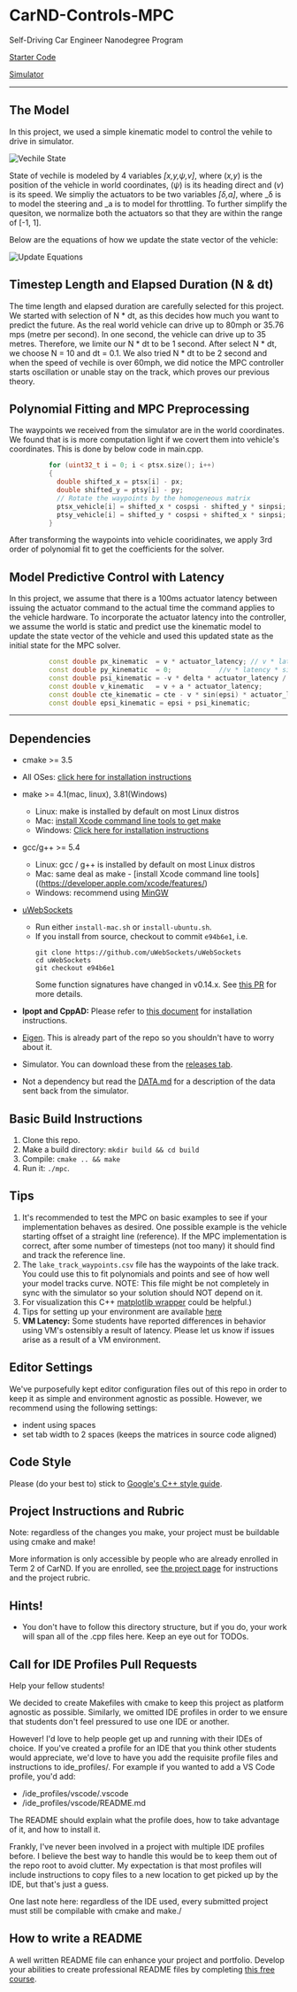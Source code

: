 # CarND-Controls-MPC
Self-Driving Car Engineer Nanodegree Program

[Starter Code](https://github.com/udacity/CarND-MPC-Project)

[Simulator](https://github.com/udacity/self-driving-car-sim/releases)

---
## The Model

In this project, we used a simple kinematic model to control the vehile to drive in simulator. 

![Vechile State](pics/Vehicle_Mode.png)

State of vechile is modeled by 4 variables _[x,y,ψ,v]_, where (_x,y_) is the position of the vehicle in world coordinates, (_ψ_) is its heading direct and (_v_) is its speed.
We simpliy the actuators to be two variables  _[δ,a]_, where _δ is to model the steering and _a is to model for throttling. To further simplify the quesiton, we normalize both the actuators so that they are within the range of [-1, 1].

Below are the equations of how we update the state vector of the vehicle:

![Update Equations](pics/Vehicle_Model_equ.png)

## Timestep Length and Elapsed Duration (N & dt)

The time length and elapsed duration are carefully selected for this project. We started with selection of N * dt, as this decides how much you want to predict the future. As the real world vehicle can drive up to 80mph or 35.76 mps (metre per second). In one second, the vehicle can drive up to 35 metres. Therefore, we limite our N * dt to be 1 second. After select N * dt, we choose N = 10 and dt = 0.1. We also tried N * dt to be 2 second and when the speed of vechile is over 60mph, we did notice the MPC controller starts oscillation or unable stay on the track, which proves our previous theory. 

## Polynomial Fitting and MPC Preprocessing

The waypoints we received from the simulator are in the world coordinates. We found that is is more computation light if we covert them into vehicle's coordinates. This is done by below code in main.cpp. 
```c++
          for (uint32_t i = 0; i < ptsx.size(); i++)
          {
            double shifted_x = ptsx[i] - px;
            double shifted_y = ptsy[i] - py;
            // Rotate the waypoints by the homogeneous matrix
            ptsx_vehicle[i] = shifted_x * cospsi - shifted_y * sinpsi;
            ptsy_vehicle[i] = shifted_y * cospsi + shifted_x * sinpsi;
          }
```
After transforming the waypoints into vehicle cooridinates, we apply 3rd order of polynomial fit to get the coefficients for the solver. 

## Model Predictive Control with Latency
In this project, we assume that there is a 100ms actuator latency between issuing the actuator command to the  actual time the command applies to the vehicle hardware. To incorporate the actuator latency into the controller, we assume the world is static and predict use the kinematic model to update the state vector of the vehicle and used this updated state as the initial state for the MPC solver. 

```c++
          const double px_kinematic  = v * actuator_latency; // v * latency * cos(0);
          const double py_kinematic  = 0;            //v * latency * sin(0);
          const double psi_kinematic = -v * delta * actuator_latency / MPC_CONFIG::Lf;
          const double v_kinematic   = v + a * actuator_latency;
          const double cte_kinematic = cte - v * sin(epsi) * actuator_latency;
          const double epsi_kinematic = epsi + psi_kinematic; 
```


--- 
## Dependencies

* cmake >= 3.5
 * All OSes: [click here for installation instructions](https://cmake.org/install/)
* make >= 4.1(mac, linux), 3.81(Windows)
  * Linux: make is installed by default on most Linux distros
  * Mac: [install Xcode command line tools to get make](https://developer.apple.com/xcode/features/)
  * Windows: [Click here for installation instructions](http://gnuwin32.sourceforge.net/packages/make.htm)
* gcc/g++ >= 5.4
  * Linux: gcc / g++ is installed by default on most Linux distros
  * Mac: same deal as make - [install Xcode command line tools]((https://developer.apple.com/xcode/features/)
  * Windows: recommend using [MinGW](http://www.mingw.org/)
* [uWebSockets](https://github.com/uWebSockets/uWebSockets)
  * Run either `install-mac.sh` or `install-ubuntu.sh`.
  * If you install from source, checkout to commit `e94b6e1`, i.e.
    ```
    git clone https://github.com/uWebSockets/uWebSockets
    cd uWebSockets
    git checkout e94b6e1
    ```
    Some function signatures have changed in v0.14.x. See [this PR](https://github.com/udacity/CarND-MPC-Project/pull/3) for more details.

* **Ipopt and CppAD:** Please refer to [this document](https://github.com/udacity/CarND-MPC-Project/blob/master/install_Ipopt_CppAD.md) for installation instructions.
* [Eigen](http://eigen.tuxfamily.org/index.php?title=Main_Page). This is already part of the repo so you shouldn't have to worry about it.
* Simulator. You can download these from the [releases tab](https://github.com/udacity/self-driving-car-sim/releases).
* Not a dependency but read the [DATA.md](./DATA.md) for a description of the data sent back from the simulator.


## Basic Build Instructions

1. Clone this repo.
2. Make a build directory: `mkdir build && cd build`
3. Compile: `cmake .. && make`
4. Run it: `./mpc`.

## Tips

1. It's recommended to test the MPC on basic examples to see if your implementation behaves as desired. One possible example
is the vehicle starting offset of a straight line (reference). If the MPC implementation is correct, after some number of timesteps
(not too many) it should find and track the reference line.
2. The `lake_track_waypoints.csv` file has the waypoints of the lake track. You could use this to fit polynomials and points and see of how well your model tracks curve. NOTE: This file might be not completely in sync with the simulator so your solution should NOT depend on it.
3. For visualization this C++ [matplotlib wrapper](https://github.com/lava/matplotlib-cpp) could be helpful.)
4.  Tips for setting up your environment are available [here](https://classroom.udacity.com/nanodegrees/nd013/parts/40f38239-66b6-46ec-ae68-03afd8a601c8/modules/0949fca6-b379-42af-a919-ee50aa304e6a/lessons/f758c44c-5e40-4e01-93b5-1a82aa4e044f/concepts/23d376c7-0195-4276-bdf0-e02f1f3c665d)
5. **VM Latency:** Some students have reported differences in behavior using VM's ostensibly a result of latency.  Please let us know if issues arise as a result of a VM environment.

## Editor Settings

We've purposefully kept editor configuration files out of this repo in order to
keep it as simple and environment agnostic as possible. However, we recommend
using the following settings:

* indent using spaces
* set tab width to 2 spaces (keeps the matrices in source code aligned)

## Code Style

Please (do your best to) stick to [Google's C++ style guide](https://google.github.io/styleguide/cppguide.html).

## Project Instructions and Rubric

Note: regardless of the changes you make, your project must be buildable using
cmake and make!

More information is only accessible by people who are already enrolled in Term 2
of CarND. If you are enrolled, see [the project page](https://classroom.udacity.com/nanodegrees/nd013/parts/40f38239-66b6-46ec-ae68-03afd8a601c8/modules/f1820894-8322-4bb3-81aa-b26b3c6dcbaf/lessons/b1ff3be0-c904-438e-aad3-2b5379f0e0c3/concepts/1a2255a0-e23c-44cf-8d41-39b8a3c8264a)
for instructions and the project rubric.

## Hints!

* You don't have to follow this directory structure, but if you do, your work
  will span all of the .cpp files here. Keep an eye out for TODOs.

## Call for IDE Profiles Pull Requests

Help your fellow students!

We decided to create Makefiles with cmake to keep this project as platform
agnostic as possible. Similarly, we omitted IDE profiles in order to we ensure
that students don't feel pressured to use one IDE or another.

However! I'd love to help people get up and running with their IDEs of choice.
If you've created a profile for an IDE that you think other students would
appreciate, we'd love to have you add the requisite profile files and
instructions to ide_profiles/. For example if you wanted to add a VS Code
profile, you'd add:

* /ide_profiles/vscode/.vscode
* /ide_profiles/vscode/README.md

The README should explain what the profile does, how to take advantage of it,
and how to install it.

Frankly, I've never been involved in a project with multiple IDE profiles
before. I believe the best way to handle this would be to keep them out of the
repo root to avoid clutter. My expectation is that most profiles will include
instructions to copy files to a new location to get picked up by the IDE, but
that's just a guess.

One last note here: regardless of the IDE used, every submitted project must
still be compilable with cmake and make./

## How to write a README
A well written README file can enhance your project and portfolio.  Develop your abilities to create professional README files by completing [this free course](https://www.udacity.com/course/writing-readmes--ud777).
